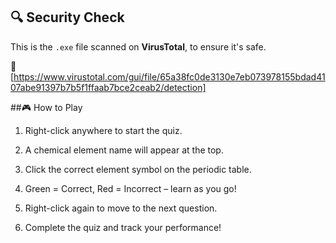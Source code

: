 ## 🔍 Security Check
This is the `.exe` file scanned on **VirusTotal**, to ensure it's safe.

🔗 [https://www.virustotal.com/gui/file/65a38fc0de3130e7eb073978155bdad4107abe91397b7b5f1ffaab7bce2ceab2/detection]

##🎮 How to Play

1. Right-click anywhere to start the quiz.

2. A chemical element name will appear at the top.

3. Click the correct element symbol on the periodic table.

4. Green = Correct, Red = Incorrect – learn as you go!

5. Right-click again to move to the next question.

6. Complete the quiz and track your performance!
